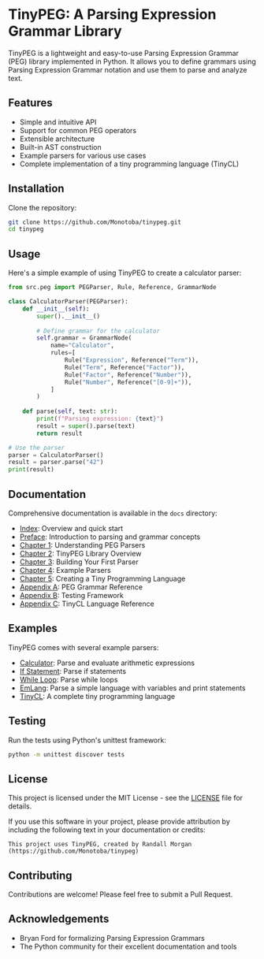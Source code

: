 # TinyPEG: A Parsing Expression Grammar Library

TinyPEG is a lightweight and easy-to-use Parsing Expression Grammar (PEG) library implemented in Python. It allows you to define grammars using Parsing Expression Grammar notation and use them to parse and analyze text.

## Features

- Simple and intuitive API
- Support for common PEG operators
- Extensible architecture
- Built-in AST construction
- Example parsers for various use cases
- Complete implementation of a tiny programming language (TinyCL)

## Installation

Clone the repository:

```bash
git clone https://github.com/Monotoba/tinypeg.git
cd tinypeg
```

## Usage

Here's a simple example of using TinyPEG to create a calculator parser:

```python
from src.peg import PEGParser, Rule, Reference, GrammarNode

class CalculatorParser(PEGParser):
    def __init__(self):
        super().__init__()
        
        # Define grammar for the calculator
        self.grammar = GrammarNode(
            name="Calculator",
            rules=[
                Rule("Expression", Reference("Term")),
                Rule("Term", Reference("Factor")),
                Rule("Factor", Reference("Number")),
                Rule("Number", Reference("[0-9]+")),
            ]
        )
    
    def parse(self, text: str):
        print(f"Parsing expression: {text}")
        result = super().parse(text)
        return result

# Use the parser
parser = CalculatorParser()
result = parser.parse("42")
print(result)
```

## Documentation

Comprehensive documentation is available in the `docs` directory:

- [Index](docs/index.md): Overview and quick start
- [Preface](docs/preface.md): Introduction to parsing and grammar concepts
- [Chapter 1](docs/chapter01_peg_basics.md): Understanding PEG Parsers
- [Chapter 2](docs/chapter02_library_overview.md): TinyPEG Library Overview
- [Chapter 3](docs/chapter03_building_parsers.md): Building Your First Parser
- [Chapter 4](docs/chapter04_examples.md): Example Parsers
- [Chapter 5](docs/chapter05_tiny_language.md): Creating a Tiny Programming Language
- [Appendix A](docs/appendix_a_peg_reference.md): PEG Grammar Reference
- [Appendix B](docs/appendix_b_testing.md): Testing Framework
- [Appendix C](docs/appendix_c_tinycl_reference.md): TinyCL Language Reference

## Examples

TinyPEG comes with several example parsers:

- [Calculator](src/examples/calc/calculator.py): Parse and evaluate arithmetic expressions
- [If Statement](src/examples/ifstmt/ifstmt.py): Parse if statements
- [While Loop](src/examples/while_loop/while.py): Parse while loops
- [EmLang](src/examples/emlang/emlang.py): Parse a simple language with variables and print statements
- [TinyCL](src/examples/tinycl/tinycl_parser.py): A complete tiny programming language

## Testing

Run the tests using Python's unittest framework:

```bash
python -m unittest discover tests
```

## License

This project is licensed under the MIT License - see the [LICENSE](LICENSE) file for details.

If you use this software in your project, please provide attribution by including the following text in your documentation or credits:

```
This project uses TinyPEG, created by Randall Morgan (https://github.com/Monotoba/tinypeg)
```

## Contributing

Contributions are welcome! Please feel free to submit a Pull Request.

## Acknowledgements

- Bryan Ford for formalizing Parsing Expression Grammars
- The Python community for their excellent documentation and tools

